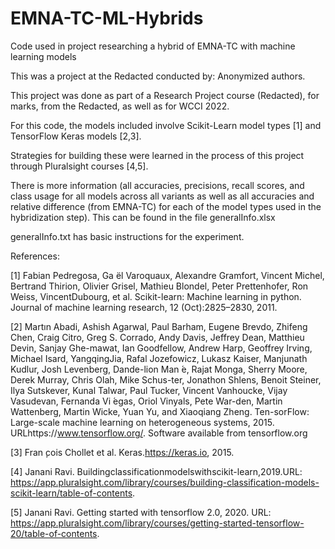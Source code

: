 # EMNA-TC-ML-Hybrids
Code used in project researching a hybrid of EMNA-TC with machine learning models

This was a project at the Redacted conducted by: Anonymized authors. 

This project was done as part of a Research Project course (Redacted), for marks, from the Redacted, as well as for WCCI 2022.

For this code, the models included involve Scikit-Learn model types [1] and TensorFlow Keras models [2,3].

Strategies for building these were learned in the process of this project through Pluralsight courses [4,5].

There is more information (all accuracies, precisions, recall scores, and class usage for all models across all variants as well as all accuracies and relative difference (from EMNA-TC) for each of the model types used in the hybridization step). This can be found in the file generalInfo.xlsx

generalInfo.txt has basic instructions for the experiment. 

References:

[1] Fabian Pedregosa, Ga ̈el Varoquaux, Alexandre Gramfort, Vincent Michel, Bertrand Thirion, Olivier Grisel, Mathieu Blondel, Peter Prettenhofer, Ron Weiss, VincentDubourg, et al. Scikit-learn: Machine learning in python. Journal of machine learning research, 12 (Oct):2825–2830, 2011.

[2] Martın Abadi, Ashish Agarwal, Paul Barham, Eugene Brevdo, Zhifeng Chen, Craig Citro, Greg S. Corrado, Andy Davis, Jeffrey Dean, Matthieu Devin, Sanjay Ghe-mawat, Ian Goodfellow, Andrew Harp, Geoffrey Irving, Michael Isard, YangqingJia, Rafal Jozefowicz, Lukasz Kaiser, Manjunath Kudlur, Josh Levenberg, Dande-lion Man ́e, Rajat Monga, Sherry Moore, Derek Murray, Chris Olah, Mike Schus-ter, Jonathon Shlens, Benoit Steiner, Ilya Sutskever, Kunal Talwar, Paul Tucker, Vincent Vanhoucke, Vijay Vasudevan, Fernanda Vi ́egas, Oriol Vinyals, Pete War-den, Martin Wattenberg, Martin Wicke, Yuan Yu, and Xiaoqiang Zheng. Ten-sorFlow: Large-scale machine learning on heterogeneous systems, 2015. URLhttps://www.tensorflow.org/. Software available from tensorflow.org

[3] Fran ̧cois Chollet et al. Keras.https://keras.io, 2015.

[4] Janani Ravi. Buildingclassificationmodelswithscikit-learn,2019.URL: https://app.pluralsight.com/library/courses/building-classification-models-scikit-learn/table-of-contents.

[5] Janani Ravi. Getting started with tensorflow 2.0, 2020. URL: https://app.pluralsight.com/library/courses/getting-started-tensorflow-20/table-of-contents.
